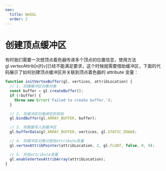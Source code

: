 ```yaml
---
nav:
  title: WebGL
  order: 2
---
```


# 创建顶点缓冲区

有时我们需要一次想顶点着色器传递多个顶点的位置信息，使用方法 gl.vertexAttrib[n]f[v]已经不能满足要求，这个时候就需要借助缓冲区，下面的代码展示了如何创建顶点缓冲区并关联到顶点着色器的 attribute 变量：

```js
function initVertexBuffer(gl, vertices, attribLocation) {
  // 1. 创建缓冲区对象对象
  const buffer = gl.createBuffer();
  if (!buffer) {
    throw new Error('Failed to create buffer.');
  }

  // 2. 将缓冲区对象绑定到目标
  gl.bindBuffer(gl.ARRAY_BUFFER, buffer);

  // 3. 将数据写入到缓冲区
  gl.bufferData(gl.ARRAY_BUFFER, vertices, gl.STATIC_DRAW);

  // 4. 将缓冲区对象分配给attribute变量
  gl.vertexAttribPointer(attribLocation, 2, gl.FLOAT, false, 0, 0);

  // 5. 开启attribute变量
  gl.enableVertexAttribArray(attribLocation);
}
```
